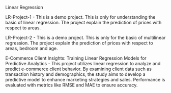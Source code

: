 Linear Regression


LR-Project-1 - This is a demo project. This is only for understanding the basic of linear regression. The project explain the prediction of prices with respect to areas.

LR-Project-2 - This is a demo project. This is only for the basic of multilinear regression. The project explain the  prediction of prices with respect to areas, bedroom and age.

E-Commerce Client Insights: Training Linear Regression Models for Predictive Analytics - This project utilizes linear regression to analyze and predict e-commerce client behavior. By examining client data such as transaction history and demographics, the study aims to develop a predictive model to enhance marketing strategies and sales. Performance is evaluated with metrics like RMSE and MAE to ensure accuracy.






